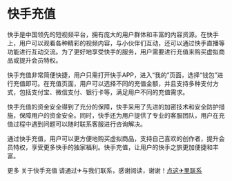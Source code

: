 # 快手充值

快手是中国领先的短视频平台，拥有庞大的用户群体和丰富的内容资源。在快手上，用户可以观看各种精彩的视频内容，与小伙伴们互动，还可以通过快手直播等功能进行互动交流。为了更好地享受快手的服务，用户需要进行充值来购买虚拟商品或提升会员特权。

快手充值非常简便快捷，用户只需打开快手APP，进入“我的”页面，选择“钱包”进行充值即可。在充值页面，用户可以选择不同的充值金额，并且支持多种支付方式，包括支付宝、微信支付、银行卡等，满足用户不同的充值需求。

快手充值的资金安全得到了充分的保障，快手采用了先进的加密技术和安全防护措施，保障用户的资金安全。同时，快手还为用户提供了专业的客服团队，用户在充值过程中遇到问题可以随时联系客服进行咨询解决。

通过快手充值，用户可以更方便地购买虚拟商品，支持自己喜欢的创作者，提升会员特权，享受更多快手的独家福利。快手充值，让用户的快手之旅更加便捷和丰富。

更多 关于快手充值 请通过✈与我们联系，感谢阅读，谢谢！[点这✈里联系](https://ww.k02.cc)